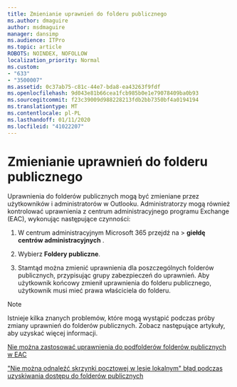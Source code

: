 ```yaml
---
title: Zmienianie uprawnień do folderu publicznego
ms.author: dmaguire
author: msdmaguire
manager: dansimp
ms.audience: ITPro
ms.topic: article
ROBOTS: NOINDEX, NOFOLLOW
localization_priority: Normal
ms.custom:
- "633"
- "3500007"
ms.assetid: 0c37ab75-c81c-44e7-bda8-ea43263f9fdf
ms.openlocfilehash: 9d043e81b66cea1fcb985b0e1e79078409ba0b93
ms.sourcegitcommit: f23c39009d988228213fdb2bb7350bf4a0194194
ms.translationtype: MT
ms.contentlocale: pl-PL
ms.lasthandoff: 01/11/2020
ms.locfileid: "41022207"
---
```

# <a name="changing-public-folder-permissions"></a>Zmienianie uprawnień do folderu publicznego

Uprawnienia do folderów publicznych mogą być zmieniane przez użytkowników i administratorów w Outlooku. Administratorzy mogą również kontrolować uprawnienia z centrum administracyjnego programu Exchange (EAC), wykonując następujące czynności:
  
1. W centrum administracyjnym Microsoft 365 przejdź na \> **giełdę** **centrów administracyjnych** .

2. Wybierz **Foldery publiczne**.

3. Stamtąd można zmienić uprawnienia dla poszczególnych folderów publicznych, przypisując grupy zabezpieczeń do uprawnień. Aby użytkownik końcowy zmienił uprawnienia do folderu publicznego, użytkownik musi mieć prawa właściciela do folderu.

> [!NOTE]
> Istnieje kilka znanych problemów, które mogą wystąpić podczas próby zmiany uprawnień do folderów publicznych. Zobacz następujące artykuły, aby uzyskać więcej informacji.
>
> [Nie można zastosować uprawnienia do podfolderów folderów publicznych w EAC](https://docs.microsoft.com/exchange/troubleshoot/public-folders/can%E2%80%99t-apply-permissions-public-folder-subfolders)
>
> ["Nie można odnaleźć skrzynki pocztowej w lesie lokalnym" błąd podczas uzyskiwania dostępu do folderów publicznych](https://docs.microsoft.com/exchange/troubleshoot/public-folders/mailbox-not-found-local-forest-public-folder)
